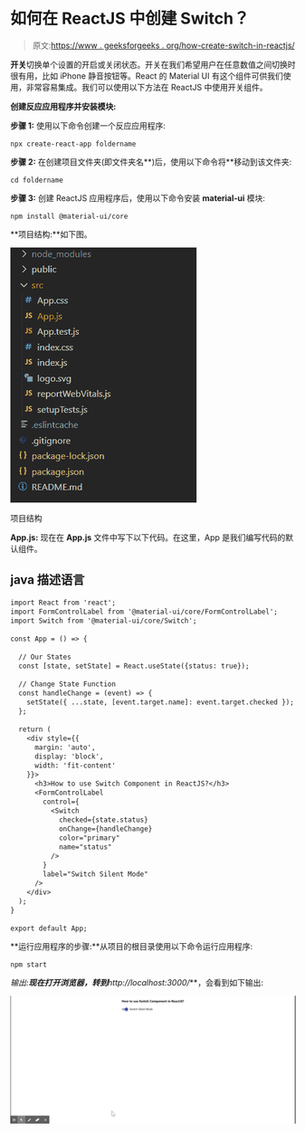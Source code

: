 # 如何在 ReactJS 中创建 Switch？

> 原文:[https://www . geeksforgeeks . org/how-create-switch-in-reactjs/](https://www.geeksforgeeks.org/how-to-create-switch-in-reactjs/)

**开关**切换单个设置的开启或关闭状态。开关在我们希望用户在任意数值之间切换时很有用，比如 iPhone 静音按钮等。React 的 Material UI 有这个组件可供我们使用，非常容易集成。我们可以使用以下方法在 ReactJS 中使用开关组件。

**创建反应应用程序并安装模块:**

**步骤 1:** 使用以下命令创建一个反应应用程序:

```
npx create-react-app foldername
```

**步骤 2:** 在创建项目文件夹(即文件夹名**)后，使用以下命令将**移动到该文件夹:

```
cd foldername
```

**步骤 3:** 创建 ReactJS 应用程序后，使用以下命令安装 **material-ui** 模块:

```
npm install @material-ui/core
```

**项目结构:**如下图。

![](img/f04ae0d8b722a9fff0bd9bd138b29c23.png)

项目结构

**App.js:** 现在在 **App.js** 文件中写下以下代码。在这里，App 是我们编写代码的默认组件。

## java 描述语言

```
import React from 'react';
import FormControlLabel from '@material-ui/core/FormControlLabel';
import Switch from '@material-ui/core/Switch';

const App = () => {

  // Our States
  const [state, setState] = React.useState({status: true});

  // Change State Function
  const handleChange = (event) => {
    setState({ ...state, [event.target.name]: event.target.checked });
  };

  return (
    <div style={{
      margin: 'auto',
      display: 'block',
      width: 'fit-content'
    }}>
      <h3>How to use Switch Component in ReactJS?</h3>
      <FormControlLabel
        control={
          <Switch
            checked={state.status}
            onChange={handleChange}
            color="primary"
            name="status"
          />
        }
        label="Switch Silent Mode"
      />
    </div>
  );
}

export default App;
```

**运行应用程序的步骤:**从项目的根目录使用以下命令运行应用程序:

```
npm start
```

**输出:**现在打开浏览器，转到***http://localhost:3000/***，会看到如下输出:

![](img/9fbb4b38c8df4c43ca30f5be4ca83677.png)